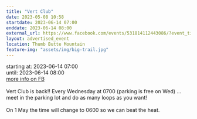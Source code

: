 ```yaml
---
title: "Vert Club"
date: 2023-05-08 10:58
startdate: 2023-06-14 07:00
enddate: 2023-06-14 08:00
external_url: https://www.facebook.com/events/531814112443086/?event_time_id=531814132443084
layout: advertised_event
location: Thumb Butte Mountain
feature-img: "assets/img/big-trail.jpg"
---
```


starting at: 2023-06-14 07:00<br>until: 2023-06-14 08:00<br><a href="https://www.facebook.com/events/531814112443086/?event_time_id=531814132443084">more info on FB</a><br><br>Vert Club is back!! Every Wednesday at 0700 (parking is free on Wed) … meet in the parking lot and do as many loops as you want!<br>
  <br>
  On 1 May the time will change to 0600 so we can beat the heat.<br>
  <br>
  
